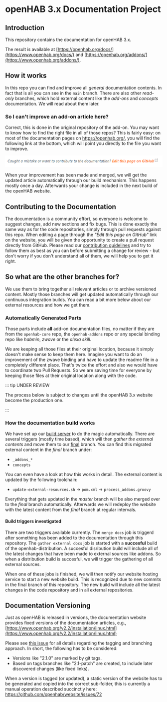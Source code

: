 # openHAB 3.x Documentation Project

## Introduction

This repository contains the documentation for openHAB 3.x.

The result is available at [https://openhab.org/docs/](https://www.openhab.org/docs/) and [https://openhab.org/addons/](https://www.openhab.org/addons/).

## How it works

In this repo you can find and improve all _general_ documentation contents.
In fact that is all you can see in the `main` branch.
There are also other _read-only_ branches, which hold external content like the _add-ons_ and _concepts_ documentation.
We will read about them later.

### So I can't improve an add-on article here?

Correct, this is done in the original repository of the add-on.
You may want to know how to find the right file in all of those repos?
This is fairly easy:
on most of the documentation pages on <https://openhab.org/>,
you will find the following link at the bottom, which will point you directly to the file you want to improve.

![Contribution link to a specific page](./images/contribution_link.png)

When your improvement has been made and merged, we will get the updated article automatically through our build mechanism.
This happens mostly once a day. Afterwards your change is included in the next build of the openHAB website.

## Contributing to the Documentation

The documentation is a community effort, so everyone is welcome to suggest changes, add new sections and fix bugs.
This is done exactly the same way as for the code repositories, simply through pull requests against this repo.
When editing a page through the _"Edit this page on GitHub"_ link on the website, you will be given the opportunity to
create a pull request directly from GitHub.
Please read our [contribution guidelines](CONTRIBUTING.md) and try to follow
them as best as you can before submitting a change for review - but don't worry if you don't understand all of them, we
will help you to get it right.

## So what are the other branches for?

We use them to bring together all relevant articles or to archive versioned content.
Mostly those branches will get updated automatically through our continuous integration builds.
You can read a bit more below about our external resources and how we get them.

### Automatically Generated Parts

Those parts include __all__ add-on documentation files, no matter if they are from the `openhab-core` repo, the `openhab-addons` repo or any special binding repo like _habmin_, _zwave_ or the _alexa skill_.

We are keeping all those files at their original location, because it simply doesn't make sense to keep them here.
Imagine you want to do an improvement of the zwave binding and have to update the readme file in a completely different place.
That's twice the effort and also we would have to coordinate two Pull Requests.
So we are saving time for everyone by keeping those files at their original location along with the code.

::: tip UNDER REVIEW

The process below is subject to changes until the openHAB 3.x website become the production one.

:::

### How the documentation build works

We have set up our [build server](https://ci.openhab.org/view/Documentation%20(3.x)/) to do the magic automatically.
There are several triggers (mostly time based), which will then _gather the external contents_ and move them to our [final](https://github.com/openhab/openhab-docs/tree/final) branch.
You can find this migrated external content in the _final_ branch under:

- `_addons_*`
- `concepts`

You can even have a look at how this works in detail.
The external content is updated by the following toolchain:

- `update-external-resources.sh` → `pom.xml` → `process_addons.groovy`

Everything that gets updated in the _master_ branch will be also merged over to the _final_ branch automatically.
Afterwards we will redeploy the website with the latest content from the _final_ branch at regular intervals.

#### Build triggers investigated

There are two triggers available currently.
The `merge docs` job is triggerd after something has been added to the documentation through this repository.
The `gather external docs` job is started with a __succesful__ build of the openhab-distribution.
A succesful disribution build will include all of the latest changes that have been made to external sources like addons.
So when a distribution build is succesful, we will trigger the gathering of all external sources.

When one of these jobs is finished, we will then notify our website hosting service to start a new website build.
This is recognized due to new commits in the final branch of this repository.
The new build will include all the latest changes in the code repository and in all external repositories.

## Documentation Versioning

Just as openHAB is released in versions, the documentation website provides fixed versions of the documentation articles, e.g., [https://www.openhab.org/v2.2/installation/linux.html](https://www.openhab.org/v2.2/installation/linux.html)

Please see [this issue](https://github.com/openhab/openhab-docs/issues/520#issuecomment-339741820) for all details regarding the tagging and branching approach.
In short, the following has to be considered:

- Versions like "2.1.0" are marked by git tags.
- Based on tags branches like "2.1-patch" are created, to include later discovered changes (like fixed links).

When a version is tagged (or updated), a static version of the website has to be generated and copied into the correct sub-folder, this is currently a manual operation described succinctly here: <https://github.com/openhab/website/issues/72>
